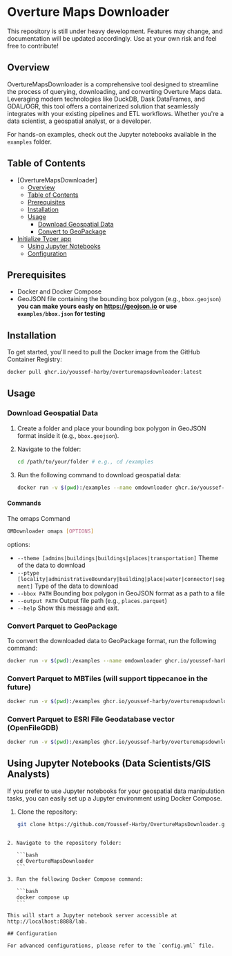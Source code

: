 # Overture Maps Downloader

This repository is still under heavy development. Features may change, and documentation will be updated accordingly. Use at your own risk and feel free to contribute!

## Overview

OvertureMapsDownloader is a comprehensive tool designed to streamline the process of querying, downloading, and converting Overture Maps data. Leveraging modern technologies like DuckDB, Dask DataFrames, and GDAL/OGR, this tool offers a containerized solution that seamlessly integrates with your existing pipelines and ETL workflows. Whether you're a data scientist, a geospatial analyst, or a developer.

For hands-on examples, check out the Jupyter notebooks available in the `examples` folder.

## Table of Contents

- [OvertureMapsDownloader]
  - [Overview](#overview)
  - [Table of Contents](#table-of-contents)
  - [Prerequisites](#prerequisites)
  - [Installation](#installation)
  - [Usage](#usage)
    - [Download Geospatial Data](#download-geospatial-data)
    - [Convert to GeoPackage](#convert-to-geopackage)
- [Initialize Typer app](#initialize-typer-app)
  - [Using Jupyter Notebooks](#using-jupyter-notebooks)
  - [Configuration](#configuration)

## Prerequisites

- Docker and Docker Compose
- GeoJSON file containing the bounding box polygon (e.g., `bbox.geojson`)
  **you can make yours easly on https://geojson.io or use `examples/bbox.json` for testing**

## Installation

To get started, you'll need to pull the Docker image from the GitHub Container Registry:

```bash
docker pull ghcr.io/youssef-harby/overturemapsdownloader:latest
```

## Usage

### Download Geospatial Data

1. Create a folder and place your bounding box polygon in GeoJSON format inside it (e.g., `bbox.geojson`).
2. Navigate to the folder:

   ```bash
   cd /path/to/your/folder # e.g., cd /examples
   ```

3. Run the following command to download geospatial data:

   ```bash
   docker run -v $(pwd):/examples --name omdownloader ghcr.io/youssef-harby/overturemapsdownloader:latest OMDownloader omaps --theme places --ptype place --bbox /examples/bbox.geojson --output /examples/places.parquet
   ```

#### Commands

The omaps Command

```bash
OMDownloader omaps [OPTIONS]
```

options:

- `--theme [admins|buildings|buildings|places|transportation]` Theme of the data to download
- `--ptype [locality|administrativeBoundary|building|place|water|connector|segment]` Type of the data to download
- `--bbox PATH` Bounding box polygon in GeoJSON format as a path to a file
- `--output PATH` Output file path (e.g., `places.parquet`)
- `--help` Show this message and exit.

### Convert Parquet to GeoPackage

To convert the downloaded data to GeoPackage format, run the following command:

```bash
docker run -v $(pwd):/examples --name omdownloader ghcr.io/youssef-harby/overturemapsdownloader:latest ogr2ogr /examples/output.gpkg /examples/places.parquet
```

### Convert Parquet to MBTiles (will support tippecanoe in the future)

```bash
docker run -v $(pwd):/examples ghcr.io/youssef-harby/overturemapsdownloader:latest ogr2ogr -dsco MAXZOOM=14 /examples/output.mbtiles /examples/places.parquet
```

### Convert Parquet to ESRI File Geodatabase vector (OpenFileGDB)

```bash
docker run -v $(pwd):/examples ghcr.io/youssef-harby/overturemapsdownloader:latest ogr2ogr /examples/output.gdb /examples/places.parquet
```

## Using Jupyter Notebooks (Data Scientists/GIS Analysts)

If you prefer to use Jupyter notebooks for your geospatial data manipulation tasks, you can easily set up a Jupyter environment using Docker Compose.

1. Clone the repository:

   ```bash
   git clone https://github.com/Youssef-Harby/OvertureMapsDownloader.git
   ```

````

2. Navigate to the repository folder:

   ```bash
   cd OvertureMapsDownloader
   ```

3. Run the following Docker Compose command:

   ```bash
   docker compose up
   ```

This will start a Jupyter notebook server accessible at http://localhost:8888/lab.

## Configuration

For advanced configurations, please refer to the `config.yml` file.
````
